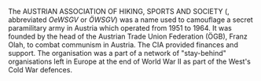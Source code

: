 The AUSTRIAN ASSOCIATION OF HIKING, SPORTS AND SOCIETY (, abbreviated _OeWSGV_ or _ÖWSGV_) was a name used to camouflage a secret paramilitary army in Austria which operated from 1951 to 1964. It was founded by the head of the Austrian Trade Union Federation (ÖGB), Franz Olah, to combat communism in Austria. The CIA provided finances and support. The organisation was a part of a network of "stay-behind" organisations left in Europe at the end of World War II as part of the West's Cold War defences.
